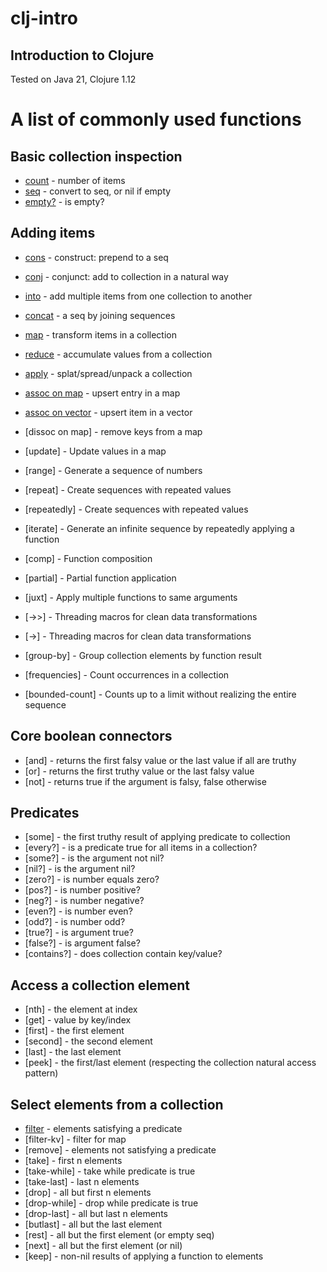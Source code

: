 # clj-intro
## Introduction to Clojure

Tested on Java 21, Clojure 1.12

# A list of commonly used functions

## Basic collection inspection
- [count](count.clj) - number of items
- [seq](seq.clj) - convert to seq, or nil if empty
- [empty?](empty.clj) - is empty?

## Adding items
- [cons](cons.clj) - construct: prepend to a seq 
- [conj](conj.clj) - conjunct: add to collection in a natural way
- [into](into.clj) - add multiple items from one collection to another
- [concat](concat.clj) - a seq by joining sequences

- [map](map.clj) - transform items in a collection
- [reduce](reduce.clj) - accumulate values from a collection
- [apply](apply.clj) - splat/spread/unpack a collection
- [assoc on map](assoc-map.clj) - upsert entry in a map
- [assoc on vector](assoc-vector.clj) - upsert item in a vector
- [dissoc on map] - remove keys from a map
- [update] - Update values in a map
- [range] - Generate a sequence of numbers
- [repeat] - Create sequences with repeated values
- [repeatedly] - Create sequences with repeated values
- [iterate] - Generate an infinite sequence by repeatedly applying a function
- [comp] - Function composition
- [partial] - Partial function application
- [juxt] - Apply multiple functions to same arguments
- [->>] - Threading macros for clean data transformations
- [->] - Threading macros for clean data transformations
- [group-by] - Group collection elements by function result
- [frequencies] - Count occurrences in a collection
- [bounded-count] - Counts up to a limit without realizing the entire sequence

## Core boolean connectors
- [and] - returns the first falsy value or the last value if all are truthy
- [or] - returns the first truthy value or the last falsy value
- [not] - returns true if the argument is falsy, false otherwise

## Predicates
- [some] - the first truthy result of applying predicate to collection
- [every?] - is a predicate true for all items in a collection?
- [some?] - is the argument not nil?
- [nil?] - is the argument nil?
- [zero?] - is number equals zero?
- [pos?] - is number positive?
- [neg?] - is number negative?
- [even?] - is number even?
- [odd?] - is number odd?
- [true?] - is argument true?
- [false?] - is argument false?
- [contains?] - does collection contain key/value?

## Access a collection element
- [nth] - the element at index
- [get] - value by key/index
- [first] - the first element
- [second] - the second element
- [last] - the last element
- [peek] - the first/last element (respecting the collection natural access pattern)

## Select elements from a collection
- [filter](filter.clj) - elements satisfying a predicate
- [filter-kv] - filter for map
- [remove] - elements not satisfying a predicate
- [take] - first n elements
- [take-while] - take while predicate is true
- [take-last] - last n elements
- [drop] - all but first n elements
- [drop-while] - drop while predicate is true
- [drop-last] - all but last n elements
- [butlast] - all but the last element
- [rest] - all but the first element (or empty seq)
- [next] - all but the first element (or nil)
- [keep] - non-nil results of applying a function to elements
